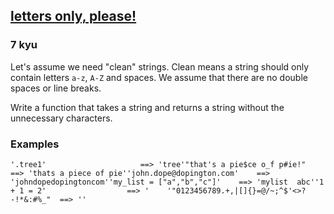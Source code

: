<h2><a href=https://www.codewars.com/kata/59be6bdc4f98a8a9c700007d/train/javascript target="_blank">letters only, please!</a></h2><h3>7 kyu</h3><p>Let's assume we need "clean" strings. Clean means a string should only contain letters <code>a-z</code>, <code>A-Z</code> and spaces. We assume that there are no double spaces or line breaks.</p><p>Write a function that takes a string and returns a string without the unnecessary characters.</p><h3 id="examples">Examples</h3><pre><code class="language-python"><span class="cm-string">'.tree1'</span>                     <span class="cm-operator">==&gt;</span> <span class="cm-string">'tree'</span><span class="cm-string">"that's a pie$ce o_f p#ie!"</span>  <span class="cm-operator">==&gt;</span> <span class="cm-string">'thats a piece of pie'</span><span class="cm-string">'john.dope@dopington.com'</span>    <span class="cm-operator">==&gt;</span> <span class="cm-string">'johndopedopingtoncom'</span><span class="cm-string">'my_list = ["a","b","c"]'</span>    <span class="cm-operator">==&gt;</span> <span class="cm-string">'mylist  abc'</span><span class="cm-string">'1 + 1 = 2'</span>                  <span class="cm-operator">==&gt;</span> <span class="cm-string">'    '</span><span class="cm-string">"0123456789.+,|[]{}=@/~;^$'&lt;&gt;?-!*&amp;:#%_"</span>  <span class="cm-operator">==&gt;</span> <span class="cm-string">''</span></code></pre>